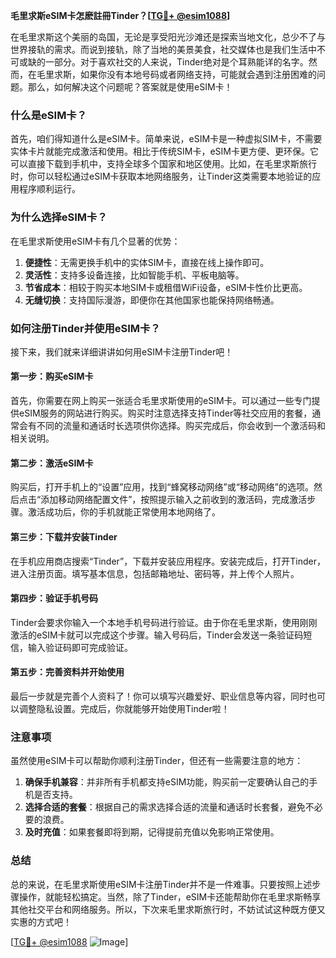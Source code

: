 **毛里求斯eSIM卡怎麽註冊Tinder？[[TG💪+ @esim1088](https://t.me/s/esim1088)]**

在毛里求斯这个美丽的岛国，无论是享受阳光沙滩还是探索当地文化，总少不了与世界接轨的需求。而说到接轨，除了当地的美景美食，社交媒体也是我们生活中不可或缺的一部分。对于喜欢社交的人来说，Tinder绝对是个耳熟能详的名字。然而，在毛里求斯，如果你没有本地号码或者网络支持，可能就会遇到注册困难的问题。那么，如何解决这个问题呢？答案就是使用eSIM卡！

### 什么是eSIM卡？

首先，咱们得知道什么是eSIM卡。简单来说，eSIM卡是一种虚拟SIM卡，不需要实体卡片就能完成激活和使用。相比于传统SIM卡，eSIM卡更方便、更环保。它可以直接下载到手机中，支持全球多个国家和地区使用。比如，在毛里求斯旅行时，你可以轻松通过eSIM卡获取本地网络服务，让Tinder这类需要本地验证的应用程序顺利运行。

### 为什么选择eSIM卡？

在毛里求斯使用eSIM卡有几个显著的优势：

1. **便捷性**：无需更换手机中的实体SIM卡，直接在线上操作即可。
2. **灵活性**：支持多设备连接，比如智能手机、平板电脑等。
3. **节省成本**：相较于购买本地SIM卡或租借WiFi设备，eSIM卡性价比更高。
4. **无缝切换**：支持国际漫游，即便你在其他国家也能保持网络畅通。

### 如何注册Tinder并使用eSIM卡？

接下来，我们就来详细讲讲如何用eSIM卡注册Tinder吧！

#### 第一步：购买eSIM卡

首先，你需要在网上购买一张适合毛里求斯使用的eSIM卡。可以通过一些专门提供eSIM服务的网站进行购买。购买时注意选择支持Tinder等社交应用的套餐，通常会有不同的流量和通话时长选项供你选择。购买完成后，你会收到一个激活码和相关说明。

#### 第二步：激活eSIM卡

购买后，打开手机上的“设置”应用，找到“蜂窝移动网络”或“移动网络”的选项。然后点击“添加移动网络配置文件”，按照提示输入之前收到的激活码，完成激活步骤。激活成功后，你的手机就能正常使用本地网络了。

#### 第三步：下载并安装Tinder

在手机应用商店搜索“Tinder”，下载并安装应用程序。安装完成后，打开Tinder，进入注册页面。填写基本信息，包括邮箱地址、密码等，并上传个人照片。

#### 第四步：验证手机号码

Tinder会要求你输入一个本地手机号码进行验证。由于你在毛里求斯，使用刚刚激活的eSIM卡就可以完成这个步骤。输入号码后，Tinder会发送一条验证码短信，输入验证码即可完成验证。

#### 第五步：完善资料并开始使用

最后一步就是完善个人资料了！你可以填写兴趣爱好、职业信息等内容，同时也可以调整隐私设置。完成后，你就能够开始使用Tinder啦！

### 注意事项

虽然使用eSIM卡可以帮助你顺利注册Tinder，但还有一些需要注意的地方：

1. **确保手机兼容**：并非所有手机都支持eSIM功能，购买前一定要确认自己的手机是否支持。
2. **选择合适的套餐**：根据自己的需求选择合适的流量和通话时长套餐，避免不必要的浪费。
3. **及时充值**：如果套餐即将到期，记得提前充值以免影响正常使用。

### 总结

总的来说，在毛里求斯使用eSIM卡注册Tinder并不是一件难事。只要按照上述步骤操作，就能轻松搞定。当然，除了Tinder，eSIM卡还能帮助你在毛里求斯畅享其他社交平台和网络服务。所以，下次来毛里求斯旅行时，不妨试试这种既方便又实惠的方式吧！

[[TG💪+ @esim1088](https://t.me/s/esim1088) ![Image](https://i.postimg.cc/4NQfJmqS/Snipaste-2025-05-13-00-14-12.png)]